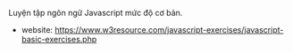 Luyện tập ngôn ngữ Javascript mức độ cơ bản.
- website: https://www.w3resource.com/javascript-exercises/javascript-basic-exercises.php
